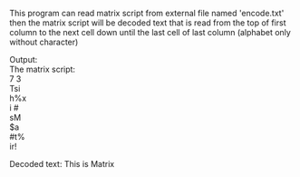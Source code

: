 This program can read matrix script from external file named 'encode.txt'
then the matrix script will be decoded text that is read from the top of first column to the next cell down until the last cell of last column  (alphabet only without character)

Output: \
The matrix script: \
7 3 \
Tsi \
h%x \
i # \
sM  \
$a  \
#t% \
ir! 

Decoded text: This is Matrix
